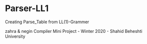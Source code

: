 # Parser-LL1
Creating Parse_Table from LL(1)-Grammer

zahra & negin Compiler Mini Project - Winter 2020 - Shahid Beheshti University
